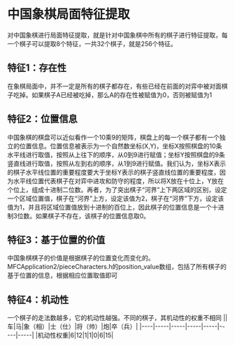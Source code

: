 # 中国象棋局面特征提取
对中国象棋进行局面特征提取，就是针对中国象棋中所有的棋子进行特征提取，每一个棋子可以提取8个特征，一共32个棋子，就是256个特征。
## 特征1：存在性
在象棋局面中，并不一定是所有的棋子都存在，有些已经在前面的对弈中被对面棋子吃掉。如果棋子A已经被吃掉，那么A的存在性被赋值为0，否则被赋值为1
## 特征2：位置信息
中国象棋的棋盘可以近似看作一个10乘9的矩阵，棋盘上的每一个棋子都有一个独立的位置信息。位置信息被表示为一个自然数坐标(X,Y)，坐标X按照棋盘的10条水平线进行取值，按照从上往下的顺序，从0到9进行赋值；坐标Y按照棋盘的9条竖直线进行取值，按照从左到右的顺序，从1到9进行赋值。我们认为，坐标X表示的棋子水平线位置的重要程度要大于坐标Y表示的棋子竖直线位置的重要程度，因为水平线位置代表棋子在对弈中进攻和防守的程度，所以将X放在十位上，Y放在个位上，组成十进制二位数。再者，为了突出棋子“河界”上下两区域的区别，设定一个区域位置值，棋子在“河界”上方，设定该值为2，棋子在“河界”下方，设定该值为1，并且将区域位置值放到十进制的百位上，因此棋子的位置信息是一个十进制3位数。如果棋子不存在，该棋子的位置信息取0。
## 特征3：基于位置的价值
中国象棋棋子的价值是根据棋子的位置变化而变化的。MFCApplication2/pieceCharacters.h的position_value数组，包括了所有棋子的基于位置的信息，根据相应位置取值即可
## 特征4：机动性
一个棋子的走法数越多，它的机动性越强。不同的棋子，其机动性的权重不相同
||车|马|象（相）|士（仕）|将（帅）|炮|卒（兵）|
|----|-----|-----|-----|-----|-----|-----|
|机动性权重|6|12|1|1|0|6|15|
